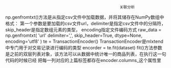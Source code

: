                                                       关联分析
np.genfromtxt()方法是从指定csv文件中加载数据，并将其储存在NumPy数组中
格式：  第一个参数是要加载的csv文件url，delimiter是指定csv文件中的分隔符，skip_header是指定数组元素的类型，
        encoding指定文件编码方式
raw_data = np.genfromtxt(
  'url'
  delimiter=',',
  skip_header=True,
  dtype=None,
  encoding='utf8'
)
te = TransactionEncoder() TransactionEncoder是mlxtend中专门用于对交易记录进行编码的类型
encorder = te.fit(dataset) fit()方法参数是之前的双层列表对象，该方法可以从数据中统计唯一的商品列表，在执行这一句代码的时候已经
                           把每一列对应的上篇标签都存在encoder.columns_这个属性里
